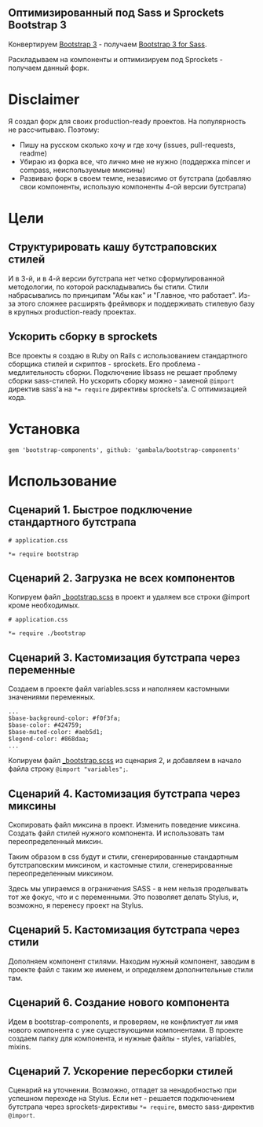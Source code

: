 ## Оптимизированный под Sass и Sprockets Bootstrap 3

Конвертируем [Bootstrap 3](https://github.com/twbs/bootstrap) - получаем [Bootstrap 3 for Sass](https://github.com/twbs/bootstrap-sass).

Раскладываем на компоненты и оптимизируем под Sprockets - получаем данный форк.

# Disclaimer

Я создал форк для своих production-ready проектов. На популярность не рассчитываю. Поэтому:

* Пишу на русском сколько хочу и где хочу (issues, pull-requests, readme)
* Убираю из форка все, что лично мне не нужно (поддержка mincer и compass, неиспользуемые миксины)
* Развиваю форк в своем темпе, независимо от бутстрапа (добавляю свои компоненты, использую компоненты 4-ой версии бутстрапа)

# Цели

## Структурировать кашу бутстраповских стилей

И в 3-й, и в 4-й версии бутстрапа нет четко сформулированной методологии, по которой раскладывались бы стили. Стили набрасывались по принципам "Абы как" и "Главное, что работает". Из-за этого сложнее расширять фреймворк и поддерживать стилевую базу в крупных production-ready проектах.

## Ускорить сборку в sprockets

Все проекты я создаю в Ruby on Rails с использованием стандартного сборщика стилей и скриптов - sprockets. Его проблема - медлительность сборки. Подключение libsass не решает проблему сборки sass-стилей. Но ускорить сборку можно - заменой `@import` директив sass'а на `*= require` директивы sprockets'а. С оптимизацией кода.

# Установка

```
gem 'bootstrap-components', github: 'gambala/bootstrap-components'
```

# Использование

## Сценарий 1. Быстрое подключение стандартного бутстрапа

```
# application.css

*= require bootstrap
```

## Сценарий 2. Загрузка не всех компонентов

Копируем файл [_bootstrap.scss](https://github.com/gambala/bootstrap-components/blob/master/assets/stylesheets/_bootstrap.scss) в проект и удаляем все строки @import кроме необходимых.

```
# application.css

*= require ./bootstrap
```

## Сценарий 3. Кастомизация бутстрапа через переменные

Создаем в проекте файл variables.scss и наполняем кастомными значениями переменных.

```
...
$base-background-color: #f0f3fa;
$base-color: #424759;
$base-muted-color: #aeb5d1;
$legend-color: #868daa;
...
```

Копируем файл [_bootstrap.scss](https://github.com/gambala/bootstrap-components/blob/master/assets/stylesheets/_bootstrap.scss) из сценария 2, и добавляем в начало файла строку `@import "variables";`.

## Сценарий 4. Кастомизация бутстрапа через миксины

Скопировать файл миксина в проект. Изменить поведение миксина. Создать файл стилей нужного компонента. И использовать там переопределенный миксин.

Таким образом в css будут и стили, сгенерированные стандартным бутстраповским миксином, и кастомные стили, сгенерированные переопределенным миксином.

Здесь мы упираемся в ограничения SASS - в нем нельзя проделывать тот же фокус, что и с переменными. Это позволяет делать Stylus, и, возможно, я перенесу проект на Stylus.

## Сценарий 5. Кастомизация бутстрапа через стили

Дополняем компонент стилями. Находим нужный компонент, заводим в проекте файл с таким же именем, и определяем дополнительные стили там.

## Сценарий 6. Создание нового компонента

Идем в bootstrap-components, и проверяем, не конфликтует ли имя нового компонента с уже существующими компонентами. В проекте создаем папку для компонента, и нужные файлы - styles, variables, mixins.

## Сценарий 7. Ускорение пересборки стилей

Сценарий на уточнении. Возможно, отпадет за ненадобностью при успешном переходе на Stylus. Если нет - решается подключением бутстрапа через sprockets-директивы `*= require`, вместо sass-директив `@import`.
